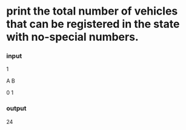 # print the total number of vehicles that can be registered in the state with no-special numbers.

### input
1

A B

0 1

### output
24

